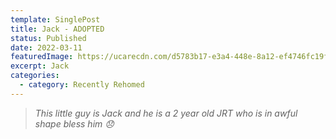 ```yaml
---
template: SinglePost
title: Jack - ADOPTED
status: Published
date: 2022-03-11
featuredImage: https://ucarecdn.com/d5783b17-e3a4-448e-8a12-ef4746fc19fb/-/crop/1536x1393/0,44/-/preview/
excerpt: Jack
categories:
  - category: Recently Rehomed
---
```

> *This little guy is Jack and he is a 2 year old JRT who is in awful shape bless him 😞*